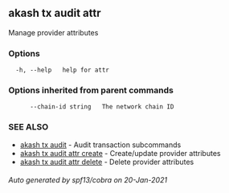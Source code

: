 ## akash tx audit attr

Manage provider attributes

### Options

```
  -h, --help   help for attr
```

### Options inherited from parent commands

```
      --chain-id string   The network chain ID
```

### SEE ALSO

* [akash tx audit](akash_tx_audit.md)	 - Audit transaction subcommands
* [akash tx audit attr create](akash_tx_audit_attr_create.md)	 - Create/update provider attributes
* [akash tx audit attr delete](akash_tx_audit_attr_delete.md)	 - Delete provider attributes

###### Auto generated by spf13/cobra on 20-Jan-2021
